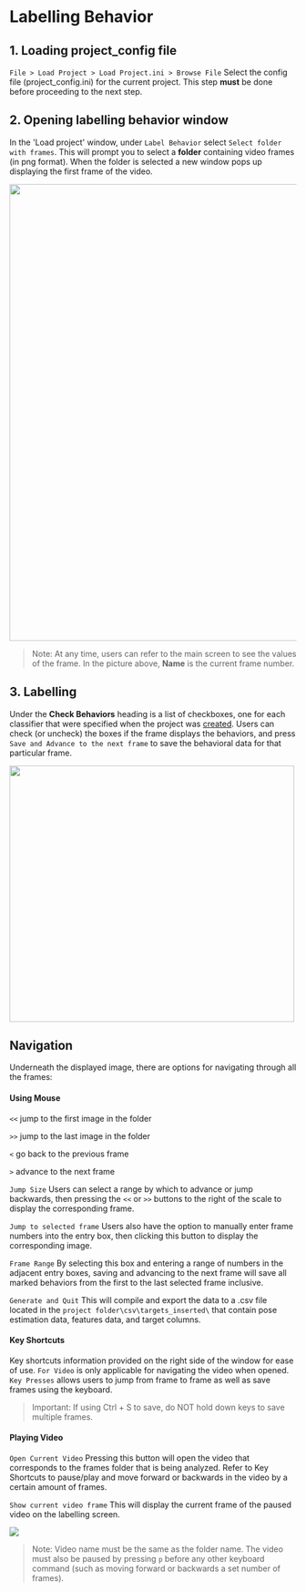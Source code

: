 # Labelling Behavior

## 1. Loading project_config file 
`File > Load Project > Load Project.ini > Browse File` Select the config file (project_config.ini) for the current project. This step **must** be done before proceeding to the next step.

## 2. Opening labelling behavior window
In the 'Load project' window, under `Label Behavior` select `Select folder with frames`. This will prompt you to select a **folder** containing video frames (in png format). When the folder is selected a new window pops up displaying the first frame of the video. 

<img src="https://github.com/sgoldenlab/simba/blob/master/images/labellingtable.PNG" width="752" height="802" />

> Note: At any time, users can refer to the main screen to see the values of the frame. In the picture above, **Name** is the current frame number.

## 3. Labelling 
Under the **Check Behaviors** heading is a list of checkboxes, one for each classifier that were specified when the project was [created](https://github.com/sgoldenlab/simba/blob/master/docs/tutorial.md#part-1-create-a-new-project-1). Users can check (or uncheck) the boxes if the frame displays the behaviors, and press `Save and Advance to the next frame` to save the behavioral data for that particular frame.


<img src="https://github.com/sgoldenlab/simba/blob/master/images/labelling_mainscreen.PNG" width="500" height="450" />

## Navigation
Underneath the displayed image, there are options for navigating through all the frames:

#### Using Mouse

`<<` jump to the first image in the folder 

`>>` jump to the last image in the folder

`<` go back to the previous frame 

`>` advance to the next frame 

`Jump Size` Users can select a range by which to advance or jump backwards, then pressing the `<<` or `>>` buttons to the right of the scale to display the corresponding frame.

`Jump to selected frame` Users also have the option to manually enter frame numbers into the entry box, then clicking this button to display the corresponding image.

`Frame Range` By selecting this box and entering a range of numbers in the adjacent entry boxes, saving and advancing to the next frame will save all marked behaviors from the first to the last selected frame inclusive. 

`Generate and Quit` This will compile and export the data to a .csv file located in the `project folder\csv\targets_inserted\` that contain pose estimation data, features data, and target columns.

#### Key Shortcuts 

Key shortcuts information provided on the right side of the window for ease of use. 
`For Video` is only applicable for navigating the video when opened.
`Key Presses` allows users to jump from frame to frame as well as save frames using the keyboard. 
> Important: If using Ctrl + S to save, do NOT hold down keys to save multiple frames.


#### Playing Video
`Open Current Video` Pressing this button will open the video that corresponds to the frames folder that is being analyzed. Refer to Key Shortcuts to pause/play and move forward or backwards in the video by a certain amount of frames.

`Show current video frame` This will display the current frame of the paused video on the labelling screen.

![](https://github.com/sgoldenlab/tkinter_test/blob/master/images/openingvideo.gif)
> Note: Video name must be the same as the folder name. The video must also be paused by pressing `p` before any other keyboard command (such as moving forward or backwards a set number of frames). 



